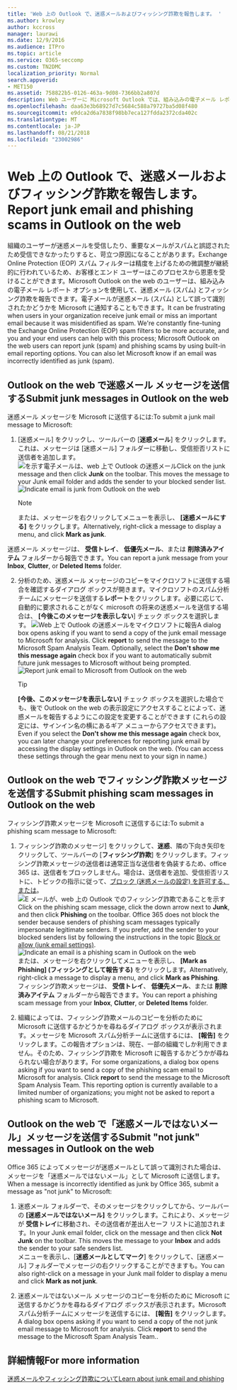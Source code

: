 ```yaml
---
title: 'Web 上の Outlook で、迷惑メールおよびフィッシング詐欺を報告します。 '
ms.author: krowley
author: kccross
manager: laurawi
ms.date: 12/9/2016
ms.audience: ITPro
ms.topic: article
ms.service: O365-seccomp
ms.custom: TN2DMC
localization_priority: Normal
search.appverid:
- MET150
ms.assetid: 758822b5-0126-463a-9d08-7366bb2a807d
description: Web ユーザーに Microsoft Outlook では、組み込みの電子メール レポートのオプションを使用して迷惑メール (スパム) およびフィッシング詐欺を報告できます。マイクロソフトのかどうか、メールが正しく識別されない迷惑メール (スパム) として認識することもできます。
ms.openlocfilehash: daa63e3b68927d7c5684c588a79727ba5d08f480
ms.sourcegitcommit: e9dca2d6a7838f98bb7eca127fdda2372cda402c
ms.translationtype: MT
ms.contentlocale: ja-JP
ms.lasthandoff: 08/21/2018
ms.locfileid: "23002986"
---
```

# <a name="report-junk-email-and-phishing-scams-in-outlook-on-the-web"></a><span data-ttu-id="13ce1-104">Web 上の Outlook で、迷惑メールおよびフィッシング詐欺を報告します。</span><span class="sxs-lookup"><span data-stu-id="13ce1-104">Report junk email and phishing scams in Outlook on the web</span></span> 

<span data-ttu-id="13ce1-p102">組織のユーザーが迷惑メールを受信したり、重要なメールがスパムと誤認されたため受信できなかったりすると、苛立つ原因になることがあります。Exchange Online Protection (EOP) スパム フィルターは精度を上げるための微調整が継続的に行われているため、お客様とエンド ユーザーはこのプロセスから恩恵を受けることができます。Microsoft Outlook on the web のユーザーは、組み込みの電子メール レポート オプションを使用して、迷惑メール (スパム) とフィッシング詐欺を報告できます。電子メールが迷惑メール (スパム) として誤って識別されたかどうかを Microsoft に通知することもできます。</span><span class="sxs-lookup"><span data-stu-id="13ce1-p102">It can be frustrating when users in your organization receive junk email or miss an important email because it was misidentified as spam. We're constantly fine-tuning the Exchange Online Protection (EOP) spam filters to be more accurate, and you and your end users can help with this process; Microsoft Outlook on the web users can report junk (spam) and phishing scams by using built-in email reporting options. You can also let Microsoft know if an email was incorrectly identified as junk (spam).</span></span>
  
## <a name="submit-junk-messages-in-outlook-on-the-web"></a><span data-ttu-id="13ce1-108">Outlook on the web で迷惑メール メッセージを送信する</span><span class="sxs-lookup"><span data-stu-id="13ce1-108">Submit junk messages in Outlook on the web</span></span>

<span data-ttu-id="13ce1-109">迷惑メール メッセージを Microsoft に送信するには:</span><span class="sxs-lookup"><span data-stu-id="13ce1-109">To submit a junk mail message to Microsoft:</span></span>
  
1. <span data-ttu-id="13ce1-p103">[迷惑メール] をクリックし、ツールバーの [**迷惑メール**] をクリックします。これは、メッセージは [迷惑メール] フォルダーに移動し、受信拒否リストに送信者を追加します。 ![を示す電子メールは、web 上で Outlook の迷惑メール](media/a10ae792-aab6-4374-a041-6c3f732eb2e3.png)</span><span class="sxs-lookup"><span data-stu-id="13ce1-p103">Click on the junk message and then click **Junk** on the toolbar. This moves the message to your Junk email folder and adds the sender to your blocked sender list.  ![Indicate email is junk from Outlook on the web](media/a10ae792-aab6-4374-a041-6c3f732eb2e3.png)</span></span>
  
    > [!NOTE]
    > <span data-ttu-id="13ce1-113">または、メッセージを右クリックしてメニューを表示し、 **[迷惑メールにする]** をクリックします。</span><span class="sxs-lookup"><span data-stu-id="13ce1-113">Alternatively, right-click a message to display a menu, and click **Mark as junk**.</span></span> 
  
<span data-ttu-id="13ce1-114">迷惑メール メッセージは、 **受信トレイ**、 **低優先メール**、または **削除済みアイテム** フォルダーから報告できます。</span><span class="sxs-lookup"><span data-stu-id="13ce1-114">You can report a junk message from your **Inbox**, **Clutter**, or **Deleted Items** folder.</span></span> 
  
2. <span data-ttu-id="13ce1-p104">分析のため、迷惑メール メッセージのコピーをマイクロソフトに送信する場合を確認するダイアログ ボックスが開きます。マイクロソフトのスパム分析チームにメッセージを送信する**レポート**をクリックします。必要に応じて、自動的に要求されることがなく microsoft の将来の迷惑メールを送信する場合は、 **[今後このメッセージを表示しない**] チェック ボックスを選択します。 ![Web 上で Outlook の迷惑メールをマイクロソフトに報告](media/e8d3a9f9-6eb6-4309-ba6d-643dffdb6a33.png)</span><span class="sxs-lookup"><span data-stu-id="13ce1-p104">A dialog box opens asking if you want to send a copy of the junk email message to Microsoft for analysis. Click **report** to send the message to the Microsoft Spam Analysis Team. Optionally, select the **Don't show me this message again** check box if you want to automatically submit future junk messages to Microsoft without being prompted.  ![Report junk email to Microsoft from Outlook on the web](media/e8d3a9f9-6eb6-4309-ba6d-643dffdb6a33.png)</span></span>
  
    > [!TIP]
    > <span data-ttu-id="13ce1-p105">**[今後、このメッセージを表示しない]** チェック ボックスを選択した場合でも、後で Outlook on the web の表示設定にアクセスすることによって、迷惑メールを報告するようにこの設定を変更することができます (これらの設定には、サインイン名の横にあるギア メニューからアクセスできます)。</span><span class="sxs-lookup"><span data-stu-id="13ce1-p105">Even if you select the **Don't show me this message again** check box, you can later change your preferences for reporting junk email by accessing the display settings in Outlook on the web. (You can access these settings through the gear menu next to your sign in name.)</span></span> 
  
## <a name="submit-phishing-scam-messages-in-outlook-on-the-web"></a><span data-ttu-id="13ce1-121">Outlook on the web でフィッシング詐欺メッセージを送信する</span><span class="sxs-lookup"><span data-stu-id="13ce1-121">Submit phishing scam messages in Outlook on the web</span></span>

<span data-ttu-id="13ce1-122">フィッシング詐欺メッセージを Microsoft に送信するには:</span><span class="sxs-lookup"><span data-stu-id="13ce1-122">To submit a phishing scam message to Microsoft:</span></span>
  
1. <span data-ttu-id="13ce1-p106">フィッシング詐欺のメッセージ] をクリックして、**迷惑**、隣の下向き矢印をクリックして、ツールバーの [**フィッシング詐欺**] をクリックします。フィッシング詐欺メッセージの送信者は通常正当な送信者を偽装するため、office 365 は、送信者をブロックしません。場合は、送信者を追加、受信拒否リストに、トピックの指示に従って、[ブロック (迷惑メールの設定) を許可する、または](https://go.microsoft.com/fwlink/?LinkId=627572)。![E メールが、web 上の Outlook でのフィッシング詐欺であることを示す](media/959bb577-341c-41ee-a159-e46600b2cf8a.png)</span><span class="sxs-lookup"><span data-stu-id="13ce1-p106">Click on the phishing scam message, click the down arrow next to **Junk**, and then click **Phishing** on the toolbar. Office 365 does not block the sender because senders of phishing scam messages typically impersonate legitimate senders. If you prefer, add the sender to your blocked senders list by following the instructions in the topic [Block or allow (junk email settings)](https://go.microsoft.com/fwlink/?LinkId=627572). ![Indicate an email is a phishing scam in Outlook on the web](media/959bb577-341c-41ee-a159-e46600b2cf8a.png)</span></span></br><span data-ttu-id="13ce1-127">または、メッセージを右クリックしてメニューを表示し、 **[Mark as Phishing] (フィッシングとして報告する)** をクリックします。</span><span class="sxs-lookup"><span data-stu-id="13ce1-127">Alternatively, right-click a message to display a menu, and click **Mark as Phishing**.</span></span></br><span data-ttu-id="13ce1-128">フィッシング詐欺メッセージは、 **受信トレイ**、 **低優先メール**、または **削除済みアイテム** フォルダーから報告できます。</span><span class="sxs-lookup"><span data-stu-id="13ce1-128">You can report a phishing scam message from your **Inbox**, **Clutter**, or **Deleted Items** folder.</span></span> 
  
2. <span data-ttu-id="13ce1-p107">組織によっては、フィッシング詐欺メールのコピーを分析のために Microsoft に送信するかどうかを尋ねるダイアログ ボックスが表示されます。メッセージを Microsoft スパム分析チームに送信するには、 **[報告]** をクリックします。この報告オプションは、現在、一部の組織でしか利用できません。そのため、フィッシング詐欺を Microsoft に報告するかどうかが尋ねられない場合があります。</span><span class="sxs-lookup"><span data-stu-id="13ce1-p107">For some organizations, a dialog box opens asking if you want to send a copy of the phishing scam email to Microsoft for analysis. Click **report** to send the message to the Microsoft Spam Analysis Team. This reporting option is currently available to a limited number of organizations; you might not be asked to report a phishing scam to Microsoft.</span></span> 
    
## <a name="submit-not-junk-messages-in-outlook-on-the-web"></a><span data-ttu-id="13ce1-132">Outlook on the web で「迷惑メールではないメール」メッセージを送信する</span><span class="sxs-lookup"><span data-stu-id="13ce1-132">Submit "not junk" messages in Outlook on the web</span></span>

<span data-ttu-id="13ce1-133">Office 365 によってメッセージが迷惑メールとして誤って識別された場合は、メッセージを「迷惑メールではないメール」として Microsoft に送信します。</span><span class="sxs-lookup"><span data-stu-id="13ce1-133">When a message is incorrectly identified as junk by Office 365, submit a message as "not junk" to Microsoft:</span></span>
  
1. <span data-ttu-id="13ce1-p108">迷惑メール フォルダーで、そのメッセージをクリックしてから、ツールバーの **[迷惑メールではないメール]** をクリックします。これにより、メッセージが **受信トレイ**に移動され、その送信者が差出人セーフ リストに追加されます。</span><span class="sxs-lookup"><span data-stu-id="13ce1-p108">In your Junk email folder, click on the message and then click **Not Junk** on the toolbar. This moves the message to your **Inbox** and adds the sender to your safe senders list. </span></span></br><span data-ttu-id="13ce1-136">メニューを表示し、[**迷惑メールとしてマーク**] をクリックして、[迷惑メール] フォルダーでメッセージの右クリックすることができますも。</span><span class="sxs-lookup"><span data-stu-id="13ce1-136">You can also right-click on a message in your Junk mail folder to display a menu and click **Mark as not junk**.</span></span> 
  
2. <span data-ttu-id="13ce1-p109">迷惑メールではないメール メッセージのコピーを分析のために Microsoft に送信するかどうかを尋ねるダイアログ ボックスが表示されます。Microsoft スパム分析チームにメッセージを送信するには、 **[報告]** をクリックします。</span><span class="sxs-lookup"><span data-stu-id="13ce1-p109">A dialog box opens asking if you want to send a copy of the not junk email message to Microsoft for analysis. Click **report** to send the message to the Microsoft Spam Analysis Team..</span></span> 
    
## <a name="for-more-information"></a><span data-ttu-id="13ce1-139">詳細情報</span><span class="sxs-lookup"><span data-stu-id="13ce1-139">For more information</span></span>

[<span data-ttu-id="13ce1-140">迷惑メールやフィッシング詐欺について</span><span class="sxs-lookup"><span data-stu-id="13ce1-140">Learn about junk email and phishing</span></span>](https://go.microsoft.com/fwlink/p/?LinkId=270068)
  
  

